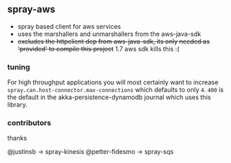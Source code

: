 ## spray-aws

* spray based client for aws services
* uses the marshallers and unmarshallers from the aws-java-sdk
* ~~excludes the httpclient dep from aws-java-sdk, its only needed as 'provided' to compile this project~~ 1.7 aws sdk kills this :(

### tuning

For high throughput applications you will most certainly want to increase `spray.can.host-connector.max-connections` which defaults
to only `4`. `400` is the default in the akka-persistence-dynamodb journal which uses this library.

### contributors

thanks 

@justinsb -> spray-kinesis
@petter-fidesmo -> spray-sqs
